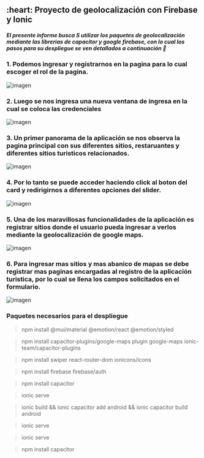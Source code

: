 <h2> :heart: Proyecto de geolocalización con Firebase y Ionic </h2>

##### El presente informe busca S utilizar los paquetes de geolocalización mediante las librerias de capacitor y google firebase, con lo cual los pasos para su despliegue se ven detallados a continuación :rocket:

### 1. Podemos ingresar y registrarnos en la pagina para lo cual escoger el rol de la pagina.
![imagen](https://user-images.githubusercontent.com/65979995/180064988-48ee8c19-aa6c-4253-bd47-68701d0e3929.png)
### 2. Luego se nos ingresa una nueva ventana de ingresa en la cual se coloca las credenciales
![imagen](https://user-images.githubusercontent.com/65979995/180065025-faaa865e-8bea-4b70-afc1-29a0b082ba8f.png)
### 3. Un primer panorama de la aplicación se nos observa la pagina principal con sus diferentes sitios, restaruantes y diferentes sitios turisticos relacionados.
![imagen](https://user-images.githubusercontent.com/65979995/180065062-dcc1aed5-a6a7-4499-9ac4-fa27b5fe0939.png)
### 4. Por lo tanto se puede acceder haciendo click al boton del card y redirigirnos a diferentes opciones del slider.
![imagen](https://user-images.githubusercontent.com/65979995/180065280-28b71b1a-492d-4d41-91c9-446cf0dfb5c8.png)
### 5. Una de los maravillosas funcionalidades de la aplicación es registrar sitios donde el usuario pueda ingresar a verlos mediante la geolocalización de google maps.
![imagen](https://user-images.githubusercontent.com/65979995/180065320-da2c5f1d-eb9e-448e-9078-a57daa83c0e5.png)
### 6. Para ingresar mas sitios y mas abanico de mapas se debe registrar mas paginas encargadas al registro de la aplicación turistica, por lo cual se llena los campos solicitados en el formulario.
![imagen](https://user-images.githubusercontent.com/65979995/180065216-94ac69f0-d856-4590-aa30-34b85fe899bd.png)

### Paquetes necesarios para el despliegue
> npm install @mui/material @emotion/react @emotion/styled

> npm install  capacitor-plugins/google-maps plugin google-maps ionic-team/capacitor-plugins 

> npm install swiper react-router-dom ionicons/icons 

> npm install firebase firebase/auth

> npm install capacitor

> ionic serve

> ionic build && ionic capacitor add android && ionic capacitor build android

> ionic serve

> ionic serve


> npm install capacitor



